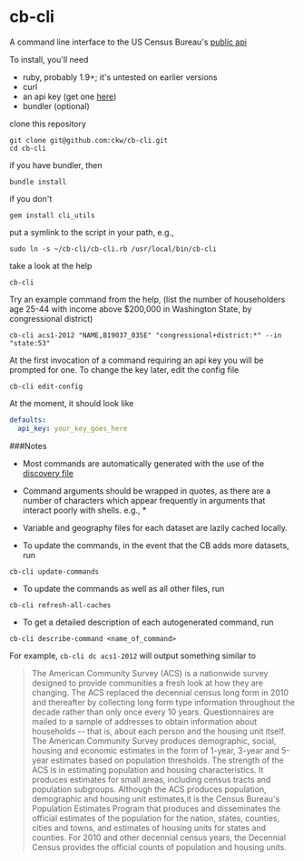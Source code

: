cb-cli
======

A command line interface to the US Census Bureau's [public api](https://www.census.gov/developers)

To install, you'll need

* ruby, probably 1.9+; it's untested on earlier versions
* curl
* an api key (get one [here](https://www.census.gov/developers/tos/key_request.html))
* bundler (optional)

clone this repository
```
git clone git@github.com:ckw/cb-cli.git
cd cb-cli
```

if you have bundler, then

```
bundle install
```

if you don't

```
gem install cli_utils
```

put a symlink to the script in your path, e.g.,

```
sudo ln -s ~/cb-cli/cb-cli.rb /usr/local/bin/cb-cli
```

take a look at the help

```
cb-cli
```

Try an example command from the help, (list the number of householders age 25-44 with income above $200,000 in Washington State, by congressional district)

```
cb-cli acs1-2012 "NAME,B19037_035E" "congressional+district:*" --in "state:53"
```

At the first invocation of a command requiring an api key you will be prompted
for one. To change the key later, edit the config file

```
cb-cli edit-config
```

At the moment, it should look like

```yaml
defaults:
  api_key: your_key_goes_here
```

###Notes

* Most commands are automatically generated with the use of the [discovery file](http://api.census.gov/data.json)

* Command arguments should be wrapped in quotes, as there
  are a number of characters which appear frequently in arguments that
  interact poorly with shells. e.g., *

* Variable and geography files for each dataset are lazily cached locally.

* To update the commands, in the event that the CB adds more datasets, run

```
cb-cli update-commands
```

* To update the commands as well as all other files, run

```
cb-cli refresh-all-caches
```

* To get a detailed description of each autogenerated command, run

```
cb-cli describe-command <name_of_command>
```

For example, `cb-cli dc acs1-2012` will output something similar to

> The American Community Survey (ACS) is a nationwide survey designed to provide
communities a fresh look at how they are changing. The ACS replaced the
decennial census long form in 2010 and thereafter by collecting long form type
information throughout the decade rather than only once every 10 years.
Questionnaires are mailed to a sample of addresses to obtain information about
households -- that is, about each person and the housing unit itself.  The
American Community Survey produces demographic, social, housing and economic
estimates in the form of 1-year, 3-year and 5-year estimates based on
population thresholds. The strength of the ACS is in estimating population and
housing characteristics. It produces estimates for small areas, including
census tracts and population subgroups.  Although the ACS produces population,
demographic and housing unit estimates,it is the Census Bureau's Population
Estimates Program that produces and disseminates the official estimates of the
population for the nation, states, counties, cities and towns, and estimates of
housing units for states and counties.  For 2010 and other decennial census
years, the Decennial Census provides the official counts of population and
housing units.
